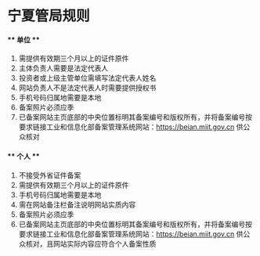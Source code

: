 

# 宁夏管局规则

<!-- tabs:start -->

#### ** 单位 **

1. 需提供有效期三个月以上的证件原件                                                                                                              
2. 主体负责人需要是法定代表人
3. 投资者或上级主管单位需填写法定代表人姓名                                                                                                                                               
4. 网站负责人不是法定代表人时需要提供授权书                                                                                                                                                                                                                                         
5. 手机号码归属地需要是本地                                                                                                                                    
6. 备案照片必须应季
7. 已备案网站主页底部的中央位置标明其备案编号和版权所有，并将备案编号按要求链接工业和信息化部备案管理系统网站：https://beian.miit.gov.cn 供公众核对 

#### ** 个人 **

1. 不接受外省证件备案                                                                                                             
2. 需提供有效期三个月以上的证件原件                                                                                                                       
3. 手机号码归属地需要是本地                                                                                                           
4. 需在网站备注栏备注说明网站实质内容                                                                                      
5. 备案照片必须应季                                                                                               
6. 已备案网站主页底部的中央位置标明其备案编号和版权所有，并将备案编号按要求链接工业和信息化部备案管理系统网站：https://beian.miit.gov.cn 供公众核对，且网站实际内容应符合个人备案性质 

<!-- tabs:end -->